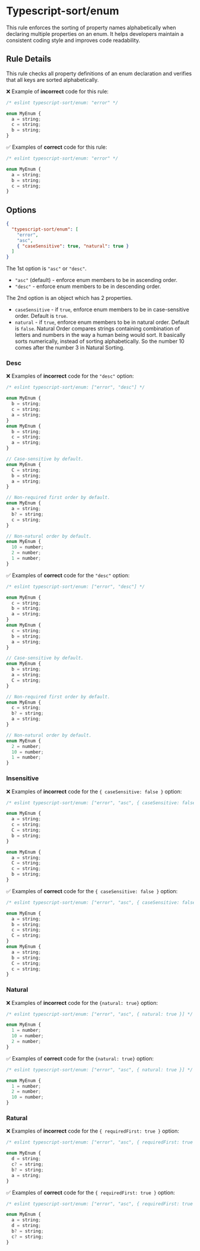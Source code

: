 # Typescript-sort/enum

This rule enforces the sorting of property names alphabetically when declaring multiple properties on an enum. It helps developers maintain a consistent coding style and improves code readability.

## Rule Details

This rule checks all property definitions of an enum declaration and verifies that all keys are sorted alphabetically.

❌ Example of **incorrect** code for this rule:

```ts
/* eslint typescript-sort/enum: "error" */

enum MyEnum {
  a = string;
  c = string;
  b = string;
}
```

✅ Examples of **correct** code for this rule:

```ts
/* eslint typescript-sort/enum: "error" */

enum MyEnum {
  a = string;
  b = string;
  c = string;
}
```

## Options

```json
{
  "typescript-sort/enum": [
    "error",
    "asc",
    { "caseSensitive": true, "natural": true }
  ]
}
```

The 1st option is `"asc"` or `"desc"`.

- `"asc"` (default) - enforce enum members to be in ascending order.
- `"desc"` - enforce enum members to be in descending order.

The 2nd option is an object which has 2 properties.

- `caseSensitive` - if `true`, enforce enum members to be in case-sensitive order. Default is `true`.
- `natural` - if `true`, enforce enum members to be in natural order. Default is `false`. Natural Order compares strings containing combination of letters and numbers in the way a human being would sort. It basically sorts numerically, instead of sorting alphabetically. So the number 10 comes after the number 3 in Natural Sorting.

### Desc

❌ Examples of **incorrect** code for the `"desc"` option:

```ts
/* eslint typescript-sort/enum: ["error", "desc"] */

enum MyEnum {
  b = string;
  c = string;
  a = string;
}
enum MyEnum {
  b = string;
  c = string;
  a = string;
}

// Case-sensitive by default.
enum MyEnum {
  C = string;
  b = string;
  a = string;
}

// Non-required first order by default.
enum MyEnum {
  a = string;
  b? = string;
  c = string;
}

// Non-natural order by default.
enum MyEnum {
  10 = number;
  2 = number;
  1 = number;
}
```

✅ Examples of **correct** code for the `"desc"` option:

```ts
/* eslint typescript-sort/enum: ["error", "desc"] */

enum MyEnum {
  c = string;
  b = string;
  a = string;
}
enum MyEnum {
  c = string;
  b = string;
  a = string;
}

// Case-sensitive by default.
enum MyEnum {
  b = string;
  a = string;
  C = string;
}

// Non-required first order by default.
enum MyEnum {
  c = string;
  b? = string;
  a = string;
}

// Non-natural order by default.
enum MyEnum {
  2 = number;
  10 = number;
  1 = number;
}
```

### Insensitive

❌ Examples of **incorrect** code for the `{ caseSensitive: false }` option:

```ts
/* eslint typescript-sort/enum: ["error", "asc", { caseSensitive: false }] */

enum MyEnum {
  a = string;
  c = string;
  C = string;
  b = string;
}

enum MyEnum {
  a = string;
  C = string;
  c = string;
  b = string;
}
```

✅ Examples of **correct** code for the `{ caseSensitive: false }` option:

```ts
/* eslint typescript-sort/enum: ["error", "asc", { caseSensitive: false }] */

enum MyEnum {
  a = string;
  b = string;
  c = string;
  C = string;
}
enum MyEnum {
  a = string;
  b = string;
  C = string;
  c = string;
}
```

### Natural

❌ Examples of **incorrect** code for the `{natural: true}` option:

```ts
/* eslint typescript-sort/enum: ["error", "asc", { natural: true }] */

enum MyEnum {
  1 = number;
  10 = number;
  2 = number;
}
```

✅ Examples of **correct** code for the `{natural: true}` option:

```ts
/* eslint typescript-sort/enum: ["error", "asc", { natural: true }] */

enum MyEnum {
  1 = number;
  2 = number;
  10 = number;
}
```

### Ratural

❌ Examples of **incorrect** code for the `{ requiredFirst: true }` option:

```ts
/* eslint typescript-sort/enum: ["error", "asc", { requiredFirst: true }] */

enum MyEnum {
  d = string;
  c? = string;
  b? = string;
  a = string;
}
```

✅ Examples of **correct** code for the `{ requiredFirst: true }` option:

```ts
/* eslint typescript-sort/enum: ["error", "asc", { requiredFirst: true }] */

enum MyEnum {
  a = string;
  d = string;
  b? = string;
  c? = string;
}
```
